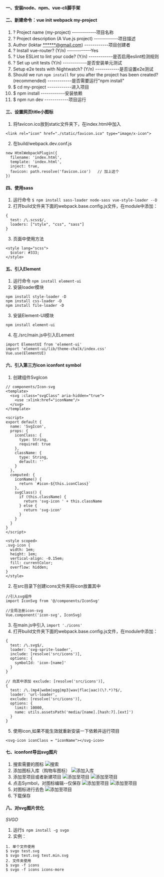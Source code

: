 #### 一、安装node、npm、vue-cli脚手架
#### 二、新建命令：vue init webpack my-project
1. ? Project name (my-project)        ------------项目名称
2. ? Project description (A Vue.js project)        ------------项目描述
3. Author (loktar <******@gmail.com>)        ------------项目创建者
4. ? Install vue-router? (Y/n)        ------------Yes
5. ? Use ESLint to lint your code? (Y/n)        ------------是否启用eslint检测规则
6. ? Set up unit tests (Y/n)        ------------是否安装单元测试
7. Setup e2e tests with Nightwatch? (Y/n)        ------------是否设置e2e测试
8. Should we run `npm install` for you after the project has been created? (recommended)        ------------是否需要运行"npm install"
9. $ cd my-project         ------------进入项目
10. $ npm install         ------------安装依赖
11. $ npm run dev         ------------项目运行
#### 三、设置网页title小图标
1. 将favicon.ico放到static文件夹下，在index.html中加入
```
<link rel="icon" href="./static/favicon.ico" type="image/x-icon">
```
2. 在build/webpack.dev.conf.js
```
new HtmlWebpackPlugin({
  filename: 'index.html',
  template: 'index.html',
  inject: true,
  favicon: path.resolve('favicon.ico')   // 加上这个
})
```
#### 四、使用sass
1. 运行命令 `$ npm install sass-loader node-sass vue-style-loader --D`
2. 打开build文件夹下面的webpack.base.config.js文件，在module中添加：
```
{ 
  test: /\.scss$/,
  loaders: ["style", "css", "sass"]
}
```
3. 页面中使用方法
```
<style lang="scss">
  $color: #333;
</style>
```
#### 五、引入Element
1. 运行命令 `npm install element-ui`
2. 安装loader模块
```
npm install style-loader -D
npm install css-loader -D
npm install file-loader -D
```
3. 安装Element-UI模块
```
npm install element-ui
```
4. 在./src/main.js中引入ELement
```
import ElementUI from 'element-ui'
import 'element-ui/lib/theme-chalk/index.css'
Vue.use(ElementUI)
```
#### 六、引入第三方icon iconfont symbol
1. 创建组件SvgIcon
```
// components/Icon-svg
<template>
  <svg :class="svgClass" aria-hidden="true">
    <use :xlink:href="iconName"/>
  </svg>
</template>

<script>
export default {
  name: 'SvgIcon',
  props: {
    iconClass: {
      type: String,
      required: true
    },
    className: {
      type: String,
      default: ''
    }
  },
  computed: {
    iconName() {
      return `#icon-${this.iconClass}`
    },
    svgClass() {
      if (this.className) {
        return 'svg-icon ' + this.className
      } else {
        return 'svg-icon'
      }
    }
  }
}
</script>

<style scoped>
.svg-icon {
  width: 1em;
  height: 1em;
  vertical-align: -0.15em;
  fill: currentColor;
  overflow: hidden;
}
</style>
```
2. 在src目录下创建icons文件夹将icon放置其中
```
//引入svg组件
import IconSvg from '@/components/IconSvg'

//全局注册icon-svg
Vue.component('icon-svg', IconSvg)
```
3. 在main.js中引入 `import './icons'`
4. 打开build文件夹下面的webpack.base.config.js文件，在module中添加：
```
{
  test: /\.svg$/,
  loader: 'svg-sprite-loader',
  include: [resolve('src/icons')],
  options: {
    symbolId: 'icon-[name]'
  }
}
```
```
// 向其中添加 exclude: [resolve('src/icons')],
{
  test: /\.(mp4|webm|ogg|mp3|wav|flac|aac)(\?.*)?$/,
  loader: 'url-loader',
  exclude: [resolve('src/icons')],
  options: {
    limit: 10000,
    name: utils.assetsPath('media/[name].[hash:7].[ext]')
  }
}
```
5. 使用icon,如果不能生效就重新安装一下依赖并运行项目
```
<svg-icon iconClass = "iconName"></svg-icon>
```
#### 七、iconfont导出svg图片
1. 搜索需要的图标
![搜索](/img/shousuo.png)
2. 添加图标入库（购物车图标）
![添加入库](/img/add-resq.png)
3. 添加至项目或者新建项目
![添加至项目](/img/new.png)
![添加至项目](/img/new2.png)
4. 点击Symbol，对图标编辑--仅保存
![添加至项目](/img/edit.png)
![添加至项目](/img/Just-save.png)
5. 对图标进行去色
![添加至项目](/img/quse.png)
6. 下载保存
#### 八、对svg图片优化
*SVGO*
1. 运行`$ npm install -g svgo`
2. 实例：
```
1. 单个文件使用
$ svgo test.svg
$ svgo test.svg test.min.svg
2. 文件夹使用
$ svgo -f icons
$ svgo -f icons icons-more
```
